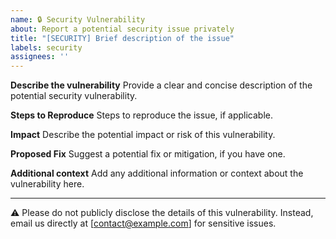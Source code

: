```yaml
---
name: 🔒 Security Vulnerability
about: Report a potential security issue privately
title: "[SECURITY] Brief description of the issue"
labels: security
assignees: ''
---
```


**Describe the vulnerability**
Provide a clear and concise description of the potential security vulnerability.

**Steps to Reproduce**
Steps to reproduce the issue, if applicable.

**Impact**
Describe the potential impact or risk of this vulnerability.

**Proposed Fix**
Suggest a potential fix or mitigation, if you have one.

**Additional context**
Add any additional information or context about the vulnerability here.

---

⚠️ Please do not publicly disclose the details of this vulnerability. Instead, email us directly at [contact@example.com] for sensitive issues.
